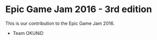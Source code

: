 # Epic Game Jam 2016 - 3rd edition

This is our contribution to the Epic Game Jam 2016.

- Team OKUNiD
